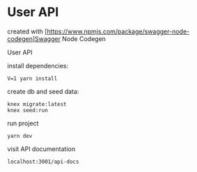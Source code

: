 # User API

created with [https://www.npmjs.com/package/swagger-node-codegen]Swagger Node Codegen

User API

install dependencies:

`V=1 yarn install`

create db and seed data:

```
knex migrate:latest
knex seed:run
```

run project

`yarn dev`

visit API documentation

`localhost:3001/api-docs`